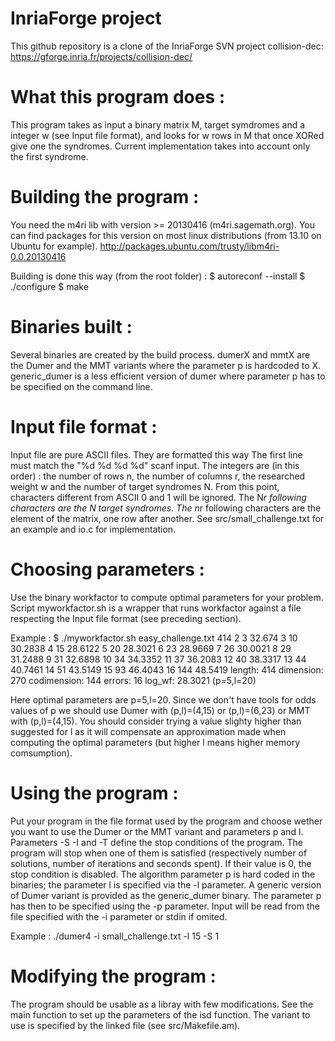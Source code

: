 # InriaForge project 

This github repository is a clone of the InriaForge SVN project collision-dec:
https://gforge.inria.fr/projects/collision-dec/

# What this program does : 
This program takes as input a binary matrix M, target symdromes and a integer w (see Input file format), and looks for w rows in M that once XORed give one the syndromes. Current implementation takes into account only the first syndrome.

# Building the program :
You need the m4ri lib with version >= 20130416 (m4ri.sagemath.org). You can find packages for this version on most linux distributions (from 13.10 on Ubuntu for example).
http://packages.ubuntu.com/trusty/libm4ri-0.0.20130416

Building is done this way (from the root folder) :
$ autoreconf --install
$ ./configure
$ make

# Binaries built :
Several binaries are created by the build process. dumerX and mmtX are the Dumer and the MMT variants where the parameter p is hardcoded to X. generic_dumer is a less efficient version of dumer where parameter p has to be specified on the command line.

# Input file format :
Input file are pure ASCII files. They are formatted this way 
The first line must match the "%d %d %d %d" scanf input. The integers are (in this order) : the number of rows n, the number of columns r, the researched weight w and the number of target syndromes N. From this point, characters different from ASCII 0 and 1 will be ignored. The N*r following characters are the N target syndromes. The n*r following characters are the element of the matrix, one row after another. See src/small_challenge.txt for an example and io.c for implementation.

# Choosing parameters :
Use the binary workfactor to compute optimal parameters for your problem.
Script myworkfactor.sh is a wrapper that runs workfactor against a file respecting the Input file format (see preceding section).

Example : 
$ ./myworkfactor.sh easy_challenge.txt 
414
2	3	32.674
3	10	30.2838
4	15	28.6122
5	20	28.3021
6	23	28.9669
7	26	30.0021
8	29	31.2488
9	31	32.6898
10	34	34.3352
11	37	36.2083
12	40	38.3317
13	44	40.7461
14	51	43.5149
15	93	46.4043
16	144	48.5419
length: 414
dimension: 270
codimension: 144
errors: 16
log_wf: 28.3021		(p=5,l=20)

Here optimal parameters are p=5,l=20. Since we don't have tools for odds values of p we should use Dumer with (p,l)=(4,15) or (p,l)=(6,23) or MMT with (p,l)=(4,15). You should consider trying a value slighty higher than suggested for l as it will compensate an approximation made when computing the optimal parameters (but higher l means higher memory comsumption).

# Using the program :
Put your program in the file format used by the program and choose wether you want to use the Dumer or the MMT variant and parameters p and l.
Parameters -S -I and -T define the stop conditions of the program. The program will stop when one of them is satisfied (respectively number of solutions, number of iterations and seconds spent). If their value is 0, the stop condition is disabled.
The algorithm parameter p is hard coded in the binaries; the parameter l is specified via the -l parameter.
A generic version of Dumer variant is provided as the generic_dumer binary. The parameter p has then to be specified using the -p parameter.
Input will be read from the file specified with the -i parameter or stdin if omited.

Example : ./dumer4 -i small_challenge.txt -l 15 -S 1

# Modifying the program :
The program should be usable as a libray with few modifications. See the main function to set up the parameters of the isd function. The variant to use is specified by the linked file (see src/Makefile.am).
